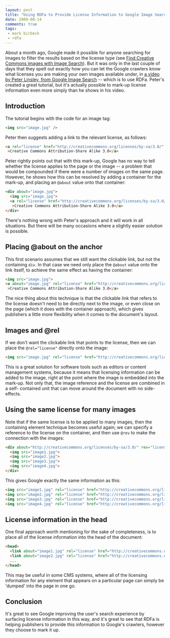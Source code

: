 ```yaml
---
layout: post
title: "Using RDFa to Provide License Information to Google Image Search"
date: 2009-08-14
comments: true
tags:
 - mark birbeck
 - rdfa
---
```

About a month ago, Google made it possible for anyone searching for images to
filter the results based on the license type (see [Find Creative Commons images with Image Search](http://googleblog.blogspot.com/2009/07/find-creative-commons-images-with-image.html)). But it was only in the last couple
of days that they spelt out exactly how you can let the Google crawlers know
what licenses you are making your own images available under, in [a video by Peter Linsley, from Google Image Search](http://www.youtube.com/watch?v=quyhasVn2jw) -- which is to use RDFa.
Peter's created a great tutorial, but it's actually possible to mark-up
license information even more simply than he shows in his video.

<!-- more -->

## Introduction

The tutorial begins with the code for an image tag:

```html
<img src="image.jpg" />
```

Peter then
suggests adding a link to the relevant license, as follows:

```html
<a rel="license" href="http://creativecommons.org/licenses/by-sa/3.0/"
 >Creative Commons Attribution-Share Alike 3.0</a>
```

Peter rightly points out that with this mark-up, Google has no way to tell
whether the license applies to the page or the image -- a problem that would
be compounded if there were a number of images on the same page. However, he
shows how this can be resolved by adding a container for the mark-up, and
placing an `@about` value onto that container:

```html
<div about="image.jpg">
  <img src="image.jpg">
  <a rel="license" href="http://creativecommons.org/licenses/by-sa/3.0/"
   >Creative Commons Attribution-Share Alike 3.0</a>
</div>
```

There's nothing wrong with Peter's approach and it will work in all
situations. But there will be many occasions where a slightly easier solution
is possible.

## Placing @about on the anchor

This first scenario assumes that we still want the clickable link, but not the
containing `div`. In that case we need only place the `@about` value onto the
link itself, to achieve the same effect as having the container:

``` html
<img src="image.jpg">
<a about="image.jpg" rel="license" href="http://creativecommons.org/licenses/by-sa/3.0/"
 >Creative Commons Attribution-Share Alike 3.0</a>
```

The nice thing about this
technique is that the clickable link that refers to the license doesn't need
to be directly next to the image, or even close on the page (which it does
with the container approach), which gives publishers a little more flexibility
when it comes to the document's layout.

## Images and @rel

If we don't want the clickable link that points to the license, then we can
place the `@rel="license"` directly onto the image:

``` html
<img src="image.jpg" rel="license" href="http://creativecommons.org/licenses/by-sa/3.0/">
```

This is a
great solution for software tools such as editors or content management
systems, because it means that licensing information can be added to the
image, right at the point where the image is embedded into the mark-up. Not
only that, the image reference and the license are combined in a self-
contained unit that can move around the document with no side-effects.

## Using the same license for many images

Note that if the same license is to be applied to many images, then the
containing element technique becomes useful again; we can specify a reference
to the license on the container, and then use `@rev` to make the connection
with the images:

``` html
<div about="http://creativecommons.org/licenses/by-sa/3.0/" rev="license">
  <img src="image1.jpg">
  <img src="image2.jpg">
  <img src="image3.jpg">
  <img src="image4.jpg">
</div>
```

This gives Google exactly the same information as this:

``` html
<img src="image1.jpg" rel="license" href="http://creativecommons.org/licenses/by-sa/3.0/">
<img src="image2.jpg" rel="license" href="http://creativecommons.org/licenses/by-sa/3.0/">
<img src="image3.jpg" rel="license" href="http://creativecommons.org/licenses/by-sa/3.0/">
<img src="image4.jpg" rel="license" href="http://creativecommons.org/licenses/by-sa/3.0/">
```

## License information in the head

One final approach worth mentioning for the sake of completeness, is to place
all of the license information into the head of the document:

``` html
<head>
  <link about="image1.jpg" rel="license" href="http://creativecommons.org/licenses/by-sa/3.0/">
  <link about="image2.jpg" rel="license" href="http://creativecommons.org/licenses/by/3.0/">
  ...
</head>
```

This may be
useful in some CMS systems, where all of the licensing information for any
element that appears on a particular page can simply be 'dumped' into the page
in one go.

## Conclusion

It's great to see Google improving the user's search experience by surfacing
license information in this way, and it's great to see that RDFa is helping
publishers to provide this information to Google's crawlers, however they
choose to mark it up.
